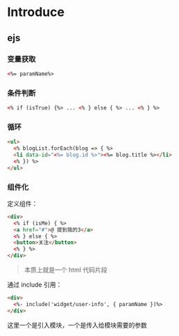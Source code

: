 # Introduce

## ejs

### 变量获取

```html
<%= paramName%>
```

### 条件判断

```html
<% if (isTrue) {%> ... <% } else { %> ... <% } %>
```

### 循环

```html
<ul>
  <% blogList.forEach(blog => { %>
  <li data-id="<%= blog.id %>"><%= blog.title %></li>
  <% }) %>
</ul>
```

### 组件化

定义组件：

```html
<div>
  <% if (isMe) { %>
  <a href="#">@ 提到我的3</a>
  <% } else { %>
  <button>关注</button>
  <% } %>
</div>
```

> 本质上就是一个 html 代码片段

通过 include 引用：

```html
<div>
  <%- include('widget/user-info', { paramName })%>
</div>
```

这里一个是引入模块，一个是传入给模块需要的参数
